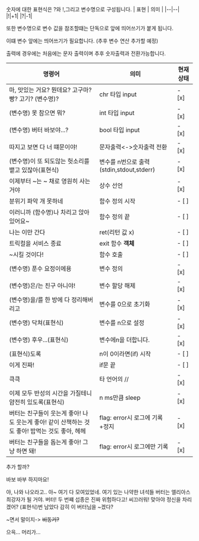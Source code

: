 숫자에 대한 표현식은 ?와 !,그리고 변수명으로 구성됩니다.
| 표현 | 의미 |
|--|--|
|!|+1|
|?|-1|

또한 변수명으로 변수 값을 참조할떄는 단독으로 앞에 띄어쓰기가 붙게 됩니다.

이떄 변수 앞에는 띄어쓰기가 필요합니다.
(추후 변수 연산 추가할 예정)

출력에 경우에는 처음에는 문자 출력이며 추후 숫자출력과 전환가능합니다.

| 명령어                                                                                         | 의미                                     | 현재 상태 |
| ---------------------------------------------------------------------------------------------- | ---------------------------------------- | --------- |
| 마, 맛있는 거요? 뭔데요? 고구마? 빵? 고기? (변수명)?                                           | chr 타입 input                           | - [x]     |
| (변수명) 못 참으면 뭐?                                                                         | int 타입 input                           | - [x]     |
| (변수명) 버터 바보야...?                                                                       | bool 타입 input                          | - [x]     |
| 따지고 보면 다 너 떄문이야!                                                                    | 문자출력<->숫자출력 전환                 | - [x]     |
| (변수명)이 또 되도않는 헛소리를 뱉고 있잖아(표현식)                                            | 변수를 n번으로 출력(stdin,stdout,stderr) | - [x]     |
| 이제부터 ~는 ~ 채로 영원히 사는 거야                                                           | 상수 선언                                | - [x]     |
| 분위기 파악 개 못하네                                                                          | 함수 정의 시작                           | - [ ]     |
| 이러니까 (함수명)나 차리고 앉아 있어요~                                                        | 함수 정의 끝                             | - [ ]     |
| 나는 이만 간다                                                                                 | ret(리턴 값 x)                           | - [ ]     |
| 트릭컬을 서비스 종료                                                                           | exit 함수 **객체**                       | - [ ]     |
| ~시킬 것이다!                                                                                  | 함수 호출                                | - [ ]     |
| (변수명) 푼수 요정이에용                                                                       | 변수 정의                                | - [x]     |
| (변수명)은/는 친구 아니야!                                                                     | 변수 할당 해제                           | - [x]     |
| (변수명)을/를 한 방에 다 정리해버리고                                                          | 변수를 0으로 초기화                      | - [x]     |
| (변수명) 닥쳐(표현식)                                                                          | 변수를 n으로 설정                        | - [x]     |
| (변수명) 후우...(표현식)                                                                       | 변수에n을 더합니다.                      | - [x]     |
| (표현식)도록                                                                                   | n이 0이라면(if) 시작                     | - [ ]     |
| 이게 진짜!                                                                                     | if문 끝                                  | - [ ]     |
| 큭큭                                                                                           | 타 언어의 //                             | - [x]     |
| 이제 모두 반성의 시간을 가질테니 얌전히 있도록(표현식)                                         | n ms만큼 sleep                           | - [x]     |
| 버터는 친구들이 웃는게 좋아! 나도 웃는게 좋아! 같이 산책하는 것도 좋아! 밥먹는 것도 좋아, 헤헤 | flag: error시 로그에 기록+정지           | - [x]     |
| 버터는 친구들을 돕는게 좋아! 그냥 하면 돼!                                                     | flag: error시 로그에만 기록              | - [x]     |

추가 할까?

바보 바부 하지마요!

야, 나와
나오라고..
아~ 여기 다 모여있었네.
여기 있는 나약한 녀석들
버터는 엘리아스 최강자가 될 거야.
버터! 두 번쨰 섭종은 진짜 위험하다고!
씨끄러워! 맞아야 정신을 차리겠어?
(표현식)번 남았다
감히 이 버터님을 ~겠다?

~면서 말이지-> ~~비동기?~~

으윽... 머리가...
